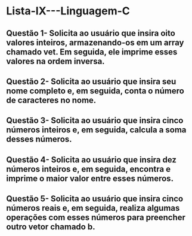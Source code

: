 # Lista-IX---Linguagem-C
## Questão 1- Solicita ao usuário que insira oito valores inteiros, armazenando-os em um array chamado vet. Em seguida, ele imprime esses valores na ordem inversa.
## Questão 2- Solicita ao usuário que insira seu nome completo e, em seguida, conta o número de caracteres no nome.
## Questão 3- Solicita ao usuário que insira cinco números inteiros e, em seguida, calcula a soma desses números.
## Questão 4- Solicita ao usuário que insira dez números inteiros e, em seguida, encontra e imprime o maior valor entre esses números.
## Questão 5- Solicita ao usuário que insira cinco números reais e, em seguida, realiza algumas operações com esses números para preencher outro vetor chamado b.
